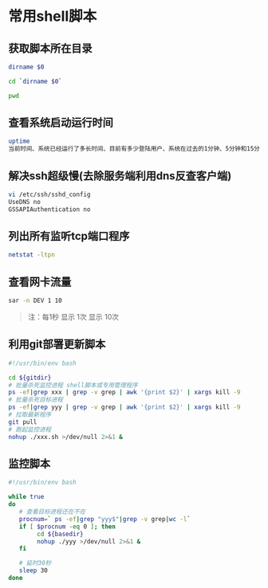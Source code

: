 # 常用shell脚本

## 获取脚本所在目录

```bash
dirname $0

cd `dirname $0`

pwd
```

## 查看系统启动运行时间

```bash
uptime
当前时间、系统已经运行了多长时间、目前有多少登陆用户、系统在过去的1分钟、5分钟和15分钟内的平均负载。
```

## 解决ssh超级慢(去除服务端利用dns反查客户端)

```bash
vi /etc/ssh/sshd_config
UseDNS no
GSSAPIAuthentication no
```


## 列出所有监听tcp端口程序

```bash
netstat -ltpn
```

## 查看网卡流量

```bash
sar -n DEV 1 10
```
> 注：每1秒 显示 1次 显示 10次

## 利用git部署更新脚本

```bash
#!/usr/bin/env bash

cd ${gitdir}
# 批量杀死监控进程 shell脚本或专用管理程序
ps -ef|grep xxx | grep -v grep | awk '{print $2}' | xargs kill -9
# 批量杀死目标进程
ps -ef|grep yyy | grep -v grep | awk '{print $2}' | xargs kill -9
# 拉取最新程序
git pull
# 跑起监控进程
nohup ./xxx.sh >/dev/null 2>&1 &
```

## 监控脚本

```bash
#!/usr/bin/env bash

while true
do
   # 查看目标进程还在不在
   procnum=` ps -ef|grep "yyy$"|grep -v grep|wc -l`
   if [ $procnum -eq 0 ]; then
   		cd ${basedir}
   		nohup ./yyy >/dev/null 2>&1 &
   fi

   # 延时30秒
   sleep 30
done
```